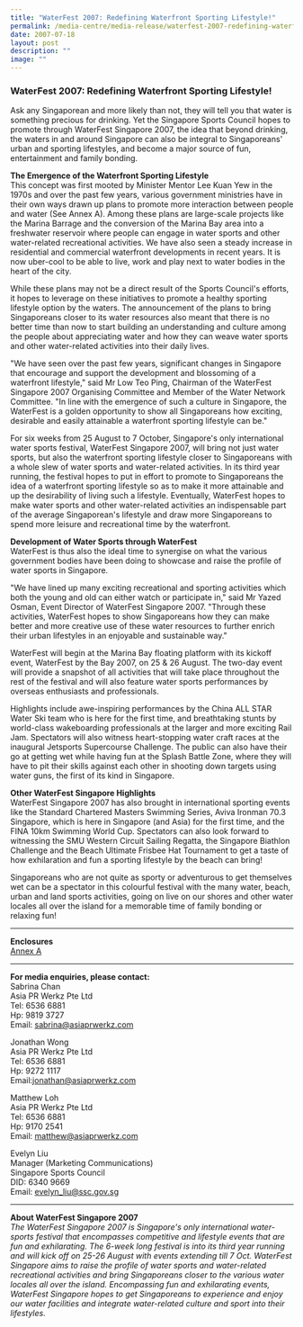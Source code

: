 ```yaml
---
title: "WaterFest 2007: Redefining Waterfront Sporting Lifestyle!"
permalink: /media-centre/media-release/waterfest-2007-redefining-waterfront-sporting-lifestyle/
date: 2007-07-18
layout: post
description: ""
image: ""
---
```

### **WaterFest 2007: Redefining Waterfront Sporting Lifestyle!**

Ask any Singaporean and more likely than not, they will tell you that water is something precious for drinking. Yet the Singapore Sports Council hopes to promote through WaterFest Singapore 2007, the idea that beyond drinking, the waters in and around Singapore can also be integral to Singaporeans' urban and sporting lifestyles, and become a major source of fun, entertainment and family bonding.

**The Emergence of the Waterfront Sporting Lifestyle**<br>
This concept was first mooted by Minister Mentor Lee Kuan Yew in the 1970s and over the past few years, various government ministries have in their own ways drawn up plans to promote more interaction between people and water (See Annex A). Among these plans are large-scale projects like the Marina Barrage and the conversion of the Marina Bay area into a freshwater reservoir where people can engage in water sports and other water-related recreational activities. We have also seen a steady increase in residential and commercial waterfront developments in recent years. It is now uber-cool to be able to live, work and play next to water bodies in the heart of the city.

While these plans may not be a direct result of the Sports Council's efforts, it hopes to leverage on these initiatives to promote a healthy sporting lifestyle option by the waters. The announcement of the plans to bring Singaporeans closer to its water resources also meant that there is no better time than now to start building an understanding and culture among the people about appreciating water and how they can weave water sports and other water-related activities into their daily lives.

"We have seen over the past few years, significant changes in Singapore that encourage and support the development and blossoming of a waterfront lifestyle," said Mr Low Teo Ping, Chairman of the WaterFest Singapore 2007 Organising Committee and Member of the Water Network Committee. "In line with the emergence of such a culture in Singapore, the WaterFest is a golden opportunity to show all Singaporeans how exciting, desirable and easily attainable a waterfront sporting lifestyle can be."

For six weeks from 25 August to 7 October, Singapore's only international water sports festival, WaterFest Singapore 2007, will bring not just water sports, but also the waterfront sporting lifestyle closer to Singaporeans with a whole slew of water sports and water-related activities. In its third year running, the festival hopes to put in effort to promote to Singaporeans the idea of a waterfront sporting lifestyle so as to make it more attainable and up the desirability of living such a lifestyle. Eventually, WaterFest hopes to make water sports and other water-related activities an indispensable part of the average Singaporean's lifestyle and draw more Singaporeans to spend more leisure and recreational time by the waterfront.

**Development of Water Sports through WaterFest**<br>
WaterFest is thus also the ideal time to synergise on what the various government bodies have been doing to showcase and raise the profile of water sports in Singapore.

"We have lined up many exciting recreational and sporting activities which both the young and old can either watch or participate in," said Mr Yazed Osman, Event Director of WaterFest Singapore 2007. "Through these activities, WaterFest hopes to show Singaporeans how they can make better and more creative use of these water resources to further enrich their urban lifestyles in an enjoyable and sustainable way."

WaterFest will begin at the Marina Bay floating platform with its kickoff event, WaterFest by the Bay 2007, on 25 & 26 August. The two-day event will provide a snapshot of all activities that will take place throughout the rest of the festival and will also feature water sports performances by overseas enthusiasts and professionals.

Highlights include awe-inspiring performances by the China ALL STAR Water Ski team who is here for the first time, and breathtaking stunts by world-class wakeboarding professionals at the larger and more exciting Rail Jam. Spectators will also witness heart-stopping water craft races at the inaugural Jetsports Supercourse Challenge. The public can also have their go at getting wet while having fun at the Splash Battle Zone, where they will have to pit their skills against each other in shooting down targets using water guns, the first of its kind in Singapore.

**Other WaterFest Singapore Highlights**
<br>
WaterFest Singapore 2007 has also brought in international sporting events like the Standard Chartered Masters Swimming Series, Aviva Ironman 70.3 Singapore, which is here in Singapore (and Asia) for the first time, and the FINA 10km Swimming World Cup. Spectators can also look forward to witnessing the SMU Western Circuit Sailing Regatta, the Singapore Biathlon Challenge and the Beach Ultimate Frisbee Hat Tournament to get a taste of how exhilaration and fun a sporting lifestyle by the beach can bring!

Singaporeans who are not quite as sporty or adventurous to get themselves wet can be a spectator in this colourful festival with the many water, beach, urban and land sports activities, going on live on our shores and other water locales all over the island for a memorable time of family bonding or relaxing fun!

---

**Enclosures**<br>
[Annex A](/files/Media%20Centre/Media%20Release/2007/July/WaterFestPressReleaseFINALAnnexA.pdf)

---

**For media enquiries, please contact:**
<br>
Sabrina Chan
<br>
Asia PR Werkz Pte Ltd
<br>
Tel: 6536 6881
<br>
Hp: 9819 3727
<br>
Email: [sabrina@asiaprwerkz.com](mailto:sabrina@asiaprwerkz.com)

Jonathan Wong
<br>
Asia PR Werkz Pte Ltd
<br>
Tel: 6536 6881
<br>
Hp: 9272 1117
<br>
Email:[jonathan@asiaprwerkz.com](mailto:jonathan@asiaprwerkz.com)

Matthew Loh
<br>
Asia PR Werkz Pte Ltd
<br>
Tel: 6536 6881
<br>
Hp: 9170 2541
<br>
Email: [matthew@asiaprwerkz.com](mailto:matthew@asiaprwerkz.com)

Evelyn Liu
<br>
Manager (Marketing Communications)
<br>
Singapore Sports Council
<br>
DID: 6340 9669
<br>
Email: [evelyn_liu@ssc.gov.sg](mailto:evelyn_liu@ssc.gov.sg)

---

**About WaterFest Singapore 2007**
<br>
*The WaterFest Singapore 2007 is Singapore's only international water-sports festival that encompasses competitive and lifestyle events that are fun and exhilarating. The 6-week long festival is into its third year running and will kick off on 25-26 August with events extending till 7 Oct. WaterFest Singapore aims to raise the profile of water sports and water-related recreational activities and bring Singaporeans closer to the various water locales all over the island. Encompassing fun and exhilarating events, WaterFest Singapore hopes to get Singaporeans to experience and enjoy our water facilities and integrate water-related culture and sport into their lifestyles.*